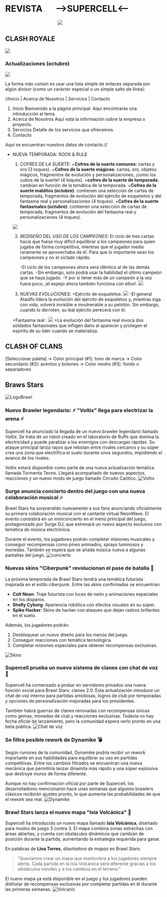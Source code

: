 # REVISTA &emsp;  -->SUPERCELL<--  
&emsp;&emsp;&emsp;&emsp;&emsp;&emsp;&emsp;&emsp;&emsp;&emsp;&emsp;&emsp;![](https://play-lh.googleusercontent.com/7Tj96xYqHgR1IgJQd7SC7deyuoIwtfq-ZBODHLRxqn7-lEnJsktkx0qE6A3HhtLb5Zs=s188-rw)



## CLASH ROYALE
![](https://supercell.com/images/c96611b5b4ccd331e2b4dcb797811894/1681/hero_bg_clashroyale.612fcf42.webp)
### Actualizaciones (octubre)
![](https://clashroyale.inbox.supercell.com/9jtsgmsiuthj/7BuSYvhmtORE550hIvuIdz/60e28548ce3fc8ae21ec415c1898e63f/SUP4119_Season_76_Website_Hero_Image-3000x600.jpg)

La forma más común es usar una lista simple de enlaces separada por algún divisor (como un carácter especial o un simple salto de línea):

//Inicio | Acerca de Nosotros | Servicios | Contacto

1. Inicio
<a name="inicio"></a>
Bienvenido a la página principal. Aquí encontrarás una introducción al tema.
2. Acerca de Nosotros
<a name="acerca"></a>
Aquí está la información sobre la empresa o proyecto.
3. Servicios
<a name="servicios"></a>
Detalle de los servicios que ofrecemos.
4. Contacto
<a name="contacto"></a>

Aquí se encuentran nuestros datos de contacto.//

* NUEVA TEMPORADA: ROCK & RULE
    1. *_COFRES DE LA SUERTE:_*
        +**Cofres de la suerte comunes**: cartas y oro (3 toques).
        +**Cofres de la suerte mágicos**: cartas, oro, objetos mágicos, fragmentos de evolución y personalizaciones, ¡como los cubos de la suerte! (4 toques).
        +**cofres de la suerte de temporada**: cambian en función de la temática de la temporada.
        +**Cofres de la suerte malditos (octubre)**: contienen una selección de cartas de temporada, fragmentos de evolución del ejército de esqueletos y del fantasma real y personalizaciones (4 toques).
        +**Cofres de la suerte fantasmales (octubre)**: contienen una selección de cartas de temporada, fragmentos de evolución del fantasma real y personalizaciones (4 toques).
       
    ![](https://clashroyale.inbox.supercell.com/9jtsgmsiuthj/5o0KJg758THKgHveMllxeo/d535abaf3fe1108cb778d74a3c9fe360/Lucky_Chests.jpg?fm=webp&w=1681)

    2. *_REDISEÑO DEL USO DE LOS CAMPEONES:_*
        El ciclo de tres cartas hacía que fuese muy difícil equilibrar a los campeones para quien jugaba de forma competitiva, mientras que el jugador medio raramente se aprovechaba de él. Para que lo importante sean los campeones y no el ciclado rápido.
       
        -El ciclo de los campeones ahora será idéntico al de las demás cartas.
        -Sin embargo, solo podrá usar la habilidad el último campeón que se haya jugado.
        -Y por si tener más de un campeón a la vez fuera poco, ¡el espejo ahora también funciona con ellos!.
    ![](https://lh7-rt.googleusercontent.com/docsz/AD_4nXf4DqSZ0O78gtHVfxMhkFOjok8GzodJPxCo3NzGwWtT_DFsoz0cvI3JaRlkTEzUNCAzOeeHu4BJSTUUVMo2JzJ2s2sfnSZzmNVeg-ZolDSrOAQB1S3HjjO4acG3j-58eTHg5ZToZA?key=HA_LqMossuq_Uy9CZ5rFVV9B)

    3.  *_NUEVAS EVOLUCIONES_*:
    +Ejército de esqueletos:
![](https://clashroyale.inbox.supercell.com/9jtsgmsiuthj/3pamnBrk8Y3RyFNCt7t3Ud/13877f076b7c9a4f2c0abf9fa320919f/skeletonarmyevolution.png?fm=webp&w=1681)
     -El general Ataúlfo lidera la evolución del ejército de esqueletos y, mientras siga con vida, volverá invisible e invulnerable a su pelotón. Sin embargo, cuando lo derroten, su leal ejército perecerá con él.

     +Fantasma real :
![](https://clashroyale.inbox.supercell.com/9jtsgmsiuthj/2VAnsBUzTCBPSSFjNj8xjY/11d09747401e9827e15cd342112518d3/royalghostevolution.png?fm=webp&w=1681)
        +La evolución del fantasma real invoca dos soldados fantasmales que infligen daño al aparecer y protegen el espíritu de su líder cuando se materializa.
## CLASH OF CLANS

[Seleccionar paleta]
→ Color principal (#1): tono de marca
→ Color secundario (#2): acentos y botones
→ Color neutro (#3): fondo o separadores

## Braws Stars

![LogoBrawl](logo-25.c614ec09.png)

### Nuevo Brawler legendario: :zap: "Voltix" llega para electrizar la arena :zap:

Supercell ha anunciado la llegada de un nuevo brawler legendario llamado *Voltix*. Se trata de un robot creado en el laboratorio de Ruffs que domina la electricidad y puede paralizar a los enemigos con descargas rápidas. Su ataque principal lanza rayos que rebotan entre rivales cercanos y su súper crea una zona que electrifica el suelo durante unos segundos, impidiendo el avance de los rivales.

Voltix estará disponible como parte de una nueva actualización temática llamada Tormenta Tecno. Llegará acompañado de nuevos aspectos, reacciones y un nuevo modo de juego llamado Circuito Caótico.
![Voltix](OIP.jpg)

### Surge anuncia concierto dentro del juego con una nueva colaboración musical :notes:

Brawl Stars ha sorprendido nuevamente a sus fans anunciando oficialmente su primera colaboración musical con el cantante virtual NeonWave. El evento consistirá en un miniconcierto en el menú principal del juego, protagonizado por Surge DJ, que estrenará un nuevo aspecto exclusivo con temática de música electrónica.

Durante el evento, los jugadores podrán completar misiones musicales y conseguir recompensas como pines animados, sprays luminosos y monedas. También se espera que se añada música nueva a algunas pantallas del juego.
![concierto](Concert.jpg)

### Nuevas skins "Ciberpunk" revolucionan el pase de batalla :robot:

La próxima temporada de Brawl Stars tendrá una temática futurista inspirada en el estilo ciberpunk. Entre las skins confirmadas se encuentran:

* **Colt Neon**: Traje futurista con luces de neón y animaciones especiales en los disparos.
* **Shelly Cyborg**: Apariencia robótica con efectos visuales en su súper.
* **Spike Hacker**: Skins de hacker con ataques que dejan rastros brillantes en el suelo.

Además, los jugadores podrán:

1. Desbloquear un nuevo diseño para los menús del juego.
2. Conseguir reacciones con temática tecnológica.
3. Completar misiones especiales para obtener recompensas exclusivas.

![Skins](los_7_brawlers_legendarios_hasta_2023_de_brawl_stars_001.jpg)

### Supercell prueba un nuevo sistema de clanes con chat de voz :microphone:

Supercell ha comenzado a probar en servidores privados una nueva función social para Brawl Stars: clanes 2.0. Esta actualización introduce un chat de voz interno para partidas amistosas, logros de club por temporadas y opciones de personalización mejoradas para los presidentes.

También habrá guerras de clanes renovadas con recompensas únicas como gemas, monedas de club y reacciones exclusivas. Todavía no hay fecha oficial de lanzamiento, pero la comunidad espera verlo pronto en una beta pública.
![Chat de voz](chat_de_voz_brawl_stars_china.jpg)

### Se filtra posible rework de Dynamike :bomb:

Según rumores de la comunidad, Dynamike podría recibir un rework importante en sus habilidades para equilibrar su uso en partidas competitivas. Entre los cambios filtrados se encuentran una nueva mecánica que permitiría lanzar dinamita más rápido y una súper explosiva que destruye muros de forma diferente.

Aunque no hay confirmación oficial por parte de Supercell, los desarrolladores mencionaron hace unas semanas que algunos brawlers clásicos recibirán ajustes pronto, lo que aumenta las probabilidades de que el rework sea real.
![Dynamike](Dynamike.webp)

### Brawl Stars lanza el nuevo mapa "Isla Volcánica" :volcano:

Supercell ha introducido un nuevo mapa llamado **Isla Volcánica**, diseñado para modos de juego 3 contra 3. El mapa combina zonas estrechas con áreas abiertas, y cuenta con obstáculos dinámicos que cambian de posición durante la partida, aumentando la estrategia requerida para ganar.

En palabras de **Lina Torres**, *diseñadora de mapas* en Brawl Stars:

> "Queríamos crear un mapa que mantuviera a los jugadores siempre alerta. Cada partida en la Isla Volcánica será diferente gracias a los obstáculos móviles y a los cambios en el terreno."

El nuevo mapa ya está disponible en el juego y los jugadores pueden disfrutar de recompensas exclusivas por completar partidas en él durante las primeras semanas.
![Volcanic](Volcanic.png)
